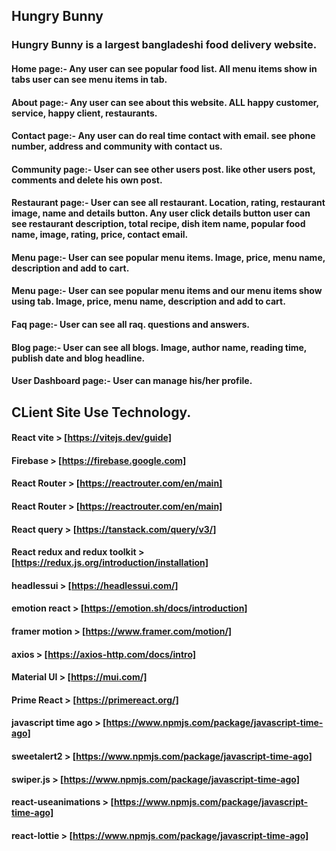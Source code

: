 ## Hungry Bunny
### Hungry Bunny is a largest bangladeshi food delivery website.
#### Home page:- Any user can see popular food list. All menu items show in tabs user can see menu items in tab. 
#### About page:- Any user can see about this website. ALL happy customer, service, happy client, restaurants. 
#### Contact page:- Any user can do real time contact with email. see phone number, address and community with contact us.
#### Community page:- User can see other users post. like other users post, comments and delete his own post.
#### Restaurant page:- User can see all restaurant. Location, rating, restaurant image, name and details button. Any user click details button user can see restaurant description, total recipe, dish item name, popular food name, image, rating, price, contact email.
#### Menu page:- User can see popular menu items. Image, price, menu name, description and add to cart.
#### Menu page:- User can see popular menu items and our menu items show using tab. Image, price, menu name, description and add to cart.
#### Faq page:- User can see all raq. questions and answers.
#### Blog page:- User can see all blogs. Image, author name, reading time, publish date and blog headline.
#### User Dashboard page:- User can manage his/her profile.  

## CLient Site Use Technology.
#### React vite > [https://vitejs.dev/guide]
#### Firebase > [https://firebase.google.com]
#### React Router > [https://reactrouter.com/en/main]
#### React Router > [https://reactrouter.com/en/main]
#### React query > [https://tanstack.com/query/v3/]
#### React redux and redux toolkit > [https://redux.js.org/introduction/installation]
#### headlessui > [https://headlessui.com/]
#### emotion react > [https://emotion.sh/docs/introduction]
#### framer motion > [https://www.framer.com/motion/]
#### axios > [https://axios-http.com/docs/intro]
#### Material UI > [https://mui.com/]
#### Prime React > [https://primereact.org/]
#### javascript time ago > [https://www.npmjs.com/package/javascript-time-ago]
<!--  -->
#### sweetalert2 > [https://www.npmjs.com/package/javascript-time-ago]
#### swiper.js  > [https://www.npmjs.com/package/javascript-time-ago]

#### react-useanimations > [https://www.npmjs.com/package/javascript-time-ago]
#### react-lottie > [https://www.npmjs.com/package/javascript-time-ago]